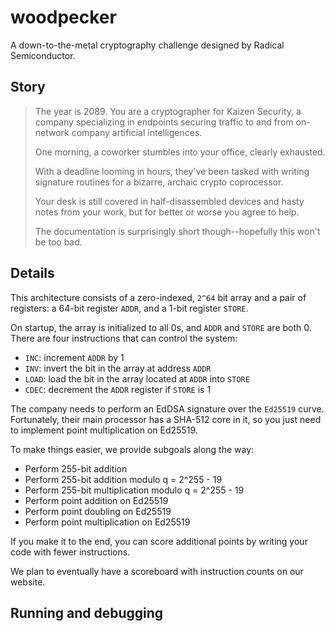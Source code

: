 # woodpecker 

A down-to-the-metal cryptography challenge designed by Radical Semiconductor.

## Story

> The year is 2089. You are a cryptographer for Kaizen Security, a company specializing in endpoints securing traffic to and from on-network company artificial intelligences.
>
> One morning, a coworker stumbles into your office, clearly exhausted.
>
> With a deadline looming in hours, they've been tasked with writing signature routines for a bizarre, archaic crypto coprocessor.
>
> Your desk is still covered in half-disassembled devices and hasty notes from your work, but for better or worse you agree to help. 
>
>The documentation is surprisingly short though--hopefully this won't be too bad. 

## Details

This architecture consists of a zero-indexed, `2^64` bit array and a pair of registers: a 64-bit register `ADDR`, and a 1-bit register `STORE`.

On startup, the array is initialized to all 0s, and `ADDR` and `STORE` are both 0. There are four instructions that can control the system:
* `INC`: increment `ADDR` by 1
* `INV`: invert the bit in the array at address `ADDR`
* `LOAD`: load the bit in the array located at `ADDR` into `STORE`
* `CDEC`: decrement the `ADDR` register if `STORE` is 1

The company needs to perform an EdDSA signature over the `Ed25519` curve. Fortunately, their main processor has a SHA-512 core in it, so you just need to implement point multiplication on Ed25519.

To make things easier, we provide subgoals along the way:

* Perform 255-bit addition
* Perform 255-bit addition modulo q = 2^255 - 19
* Perform 255-bit multiplication modulo q = 2^255 - 19
* Perform point addition on Ed25519
* Perform point doubling on Ed25519
* Perform point multiplication on Ed25519

If you make it to the end, you can score additional points by writing your code with fewer instructions. 

We plan to eventually have a scoreboard with instruction counts on our website.

## Running and debugging

